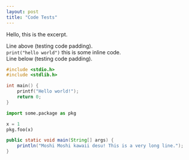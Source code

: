 ```yaml
---
layout: post
title: "Code Tests"
---
```

Hello, this is the excerpt.

Line above (testing code padding).<br />
`print("hello world")` this is some inline code.<br />
Line below (testing code padding).<br />
```c
#include <stdio.h>
#include <stdlib.h>

int main() {
    printf("Hello world!");
    return 0;
}
```
```python
import some.package as pkg

x = 1
pkg.foo(x)
```
```java
public static void main(String[] args) {
    println("Moshi Moshi kawaii desu! This is a very long line.");
}
```
